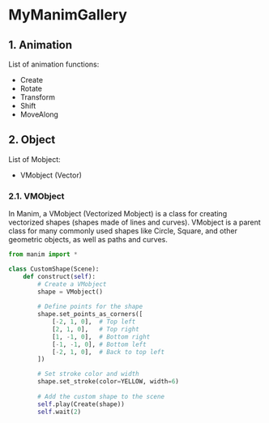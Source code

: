 # MyManimGallery

## 1. Animation

List of animation functions:
* Create
* Rotate
* Transform
* Shift
* MoveAlong

## 2. Object

List of Mobject:
* VMobject (Vector)

### 2.1. VMObject

In Manim, a VMobject (Vectorized Mobject) is a class for creating vectorized shapes (shapes made of lines and curves). VMobject is a parent class for many commonly used shapes like Circle, Square, and other geometric objects, as well as paths and curves.

```python
from manim import *

class CustomShape(Scene):
    def construct(self):
        # Create a VMobject
        shape = VMobject()
        
        # Define points for the shape
        shape.set_points_as_corners([
            [-2, 1, 0],  # Top left
            [2, 1, 0],   # Top right
            [1, -1, 0],  # Bottom right
            [-1, -1, 0], # Bottom left
            [-2, 1, 0],  # Back to top left
        ])

        # Set stroke color and width
        shape.set_stroke(color=YELLOW, width=6)
        
        # Add the custom shape to the scene
        self.play(Create(shape))
        self.wait(2)
```